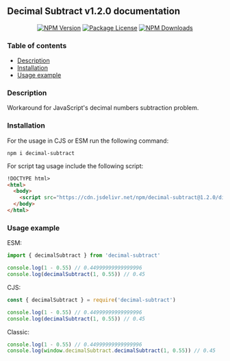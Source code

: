 ## Decimal Subtract v1.2.0 documentation

<p align="center">
  <a href="https://www.npmjs.com/package/decimal-subtract" target="_blank"><img src="https://img.shields.io/npm/v/decimal-subtract.svg" alt="NPM Version" /></a>
  <a href="https://www.npmjs.com/package/decimal-subtract" target="_blank"><img src="https://img.shields.io/npm/l/decimal-subtract.svg" alt="Package License" /></a>
  <a href="https://www.npmjs.com/package/decimal-subtract" target="_blank"><img src="https://img.shields.io/npm/dm/decimal-subtract.svg" alt="NPM Downloads" /></a>
</p>

### Table of contents

- [Description](#Description)
- [Installation](#Installation)
- [Usage example](#Usage-example)

### Description

Workaround for JavaScript's decimal numbers subtraction problem.

### Installation

For the usage in CJS or ESM run the following command:

```console
npm i decimal-subtract
```

For script tag usage include the following script:

```html
!DOCTYPE html>
<html>
  <body>
    <script src="https://cdn.jsdelivr.net/npm/decimal-subtract@1.2.0/dist/decimal-subtract.js"></script>
  </body>
</html>
```

### Usage example

ESM:

```ts
import { decimalSubtract } from 'decimal-subtract'

console.log(1 - 0.55) // 0.44999999999999996
console.log(decimalSubtract(1, 0.55)) // 0.45
```

CJS:

```ts
const { decimalSubtract } = require('decimal-subtract')

console.log(1 - 0.55) // 0.44999999999999996
console.log(decimalSubtract(1, 0.55)) // 0.45
```

Classic:

```ts
console.log(1 - 0.55) // 0.44999999999999996
console.log(window.decimalSubtract.decimalSubtract(1, 0.55)) // 0.45
```
